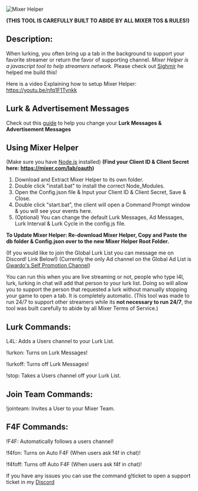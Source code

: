 ![Mixer Helper](https://i.imgur.com/UmByru4.png)

**(THIS TOOL IS CAREFULLY BUILT TO ABIDE BY ALL MIXER TOS & RULES!)**

## Description:

When lurking, you often bring up a tab in the background to support 
your favorite streamer or return the favor of supporting channel.
*Mixer Helper is a javascript tool to help streamers network.*
Please check out [Sighmir](https://github.com/Sighmir) he helped me build this!

Here is a video Explaining how to setup Mixer Helper: https://youtu.be/nfq1F1Tvnkk

## Lurk & Advertisement Messages
Check out this [guide](https://tkvids.wixsite.com/designs/mixer-support-tool) to help you change your **Lurk Messages & Advertisement Messages**

## Using Mixer Helper
(Make sure you have [Node.js](https://nodejs.org/en/download/) installed)
**(Find your Client ID & Client Secret here: https://mixer.com/lab/oauth)**

1. Download and Extract Mixer Helper to its own folder.
2. Double click "install.bat" to install the correct Node_Modules.
3. Open the Config.json file & Input your Client ID & Client Secret, Save & Close.
4. Double click "start.bat", the client will open a Command Prompt window & you will see your events here.
5. (Optional) You can change the default Lurk Messages, Ad Messages, Lurk Interval & Lurk Cycle in the config.js file.

**To Update Mixer Helper: Re-download Mixer Helper, Copy and Paste the db folder & Config.json over to the new Mixer Helper Root Folder.**

(If you would like to join the Global Lurk List you can message me on Discord! Link Below!)
(Currently the only Ad channel on the Global Ad List is [Gwardo's Self Promotion Channel](https://www.mixer.com/gwardo420))

You can run this when you are live streaming or not, people who type l4l, lurk, lurking in chat will add that person to your lurk list. Doing so will allow you to support the person that requested a lurk without manually stopping your game to open a tab. It is completely automatic. (This tool was made to run 24/7 to support other streamers while its **not necessary to run 24/7**, the tool was built carefully to abide by all Mixer Terms of Service.)

## Lurk Commands:
L4L: Adds a Users channel to your Lurk List.

!lurkon: Turns on Lurk Messages!

!lurkoff: Turns off Lurk Messages!

!stop: Takes a Users channel off your Lurk List.

## Join Team Commands:
!jointeam: Invites a User to your Mixer Team.

## F4F Commands:
!F4F: Automatically follows a users channel!

!f4fon: Turns on Auto F4F (When users ask f4f in chat)!

!f4foff: Turns off Auto F4F (When users ask f4f in chat)!

If you have any issues you can use the command g!ticket to open a support ticket in my [Discord](https://discord.gg/aQzZbx8)
